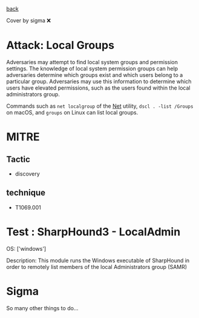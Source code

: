 [back](../index.md)

Cover by sigma :x: 

# Attack: Local Groups

 Adversaries may attempt to find local system groups and permission settings. The knowledge of local system permission groups can help adversaries determine which groups exist and which users belong to a particular group. Adversaries may use this information to determine which users have elevated permissions, such as the users found within the local administrators group.

Commands such as <code>net localgroup</code> of the [Net](https://attack.mitre.org/software/S0039) utility, <code>dscl . -list /Groups</code> on macOS, and <code>groups</code> on Linux can list local groups.

# MITRE
## Tactic
  - discovery

## technique
  - T1069.001

# Test : SharpHound3 - LocalAdmin

OS: ['windows']

Description: This module runs the Windows executable of SharpHound in order to remotely list members of the local Administrators group (SAMR)


# Sigma

 So many other things to do...